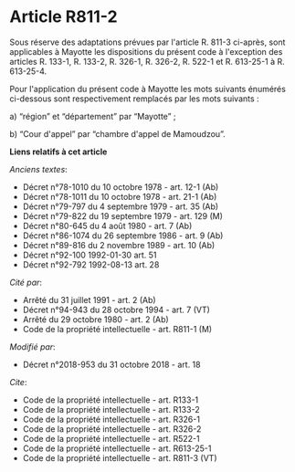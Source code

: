 # Article R811-2

Sous réserve des adaptations prévues par l'article R. 811-3 ci-après, sont applicables à Mayotte les dispositions du présent
code à l'exception des articles R. 133-1, R. 133-2, R. 326-1, R. 326-2, R. 522-1 et R. 613-25-1 à R. 613-25-4.

Pour l'application du présent code à Mayotte les mots suivants énumérés ci-dessous sont respectivement remplacés par les mots
suivants :

a) “région” et “département” par “Mayotte” ;

b) “Cour d'appel” par “chambre d'appel de Mamoudzou”.

**Liens relatifs à cet article**

_Anciens textes_:

  - Décret n°78-1010 du 10 octobre 1978 - art. 12-1 (Ab)
  - Décret n°78-1011 du 10 octobre 1978 - art. 21-1 (Ab)
  - Décret n°79-797 du 4 septembre 1979 - art. 35 (Ab)
  - Décret n°79-822 du 19 septembre 1979 - art. 129 (M)
  - Décret n°80-645 du 4 août 1980 - art. 7 (Ab)
  - Décret n°86-1074 du 26 septembre 1986 - art. 9 (Ab)
  - Décret n°89-816 du 2 novembre 1989 - art. 10 (Ab)
  - Décret n°92-100 1992-01-30 art. 51
  - Décret n°92-792 1992-08-13 art. 28

_Cité par_:

  - Arrêté du 31 juillet 1991 - art. 2 (Ab)
  - Décret n°94-943 du 28 octobre 1994 - art. 7 (VT)
  - Arrêté du 29 octobre 1980 - art. 2 (Ab)
  - Code de la propriété intellectuelle - art. R811-1 (M)

_Modifié par_:

  - Décret n°2018-953 du 31 octobre 2018 - art. 18

_Cite_:

  - Code de la propriété intellectuelle - art. R133-1
  - Code de la propriété intellectuelle - art. R133-2
  - Code de la propriété intellectuelle - art. R326-1
  - Code de la propriété intellectuelle - art. R326-2
  - Code de la propriété intellectuelle - art. R522-1
  - Code de la propriété intellectuelle - art. R613-25-1
  - Code de la propriété intellectuelle - art. R811-3 (VT)
